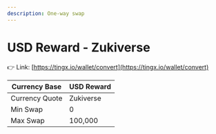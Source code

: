 ```yaml
---
description: One-way swap
---
```


# USD Reward - Zukiverse

👉 Link: [https://tingx.io/wallet/convert](https://tingx.io/wallet/convert)

| Currency Base  | USD Reward |
| -------------- | ---------- |
| Currency Quote | Zukiverse  |
| Min Swap       | 0          |
| Max Swap       | 100,000    |

